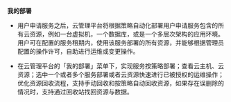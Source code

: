 

**我的部署**
+ 用户申请服务之后，云管理平台将根据策略自动化部署用户申请服务包含的所有云资源，例如一台虚拟机，一个数据库，或是一个多层次架构的应用环境。用户可在配置的服务租期内，使用该服务部署的所有资源，并能够根据管理员配置的操作许可，自助进行运维或变更操作。

+ 在云管理平台的「我的部署」菜单下，实现服务按策略部署；查看云主机、云资源；选中一个或者多个服务部署或者云资源快速进行已被授权的运维操作；优化资源回收流程，支持手动回收和按策略自动回收资源，如果存在误删除的情况时，支持通过回收站找回资源与数据。


